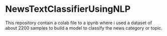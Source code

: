 # NewsTextClassifierUsingNLP
This repository contain a colab file to a ipynb where i used a dataset of about 2200 samples to build a model to classify the news category or topic.
